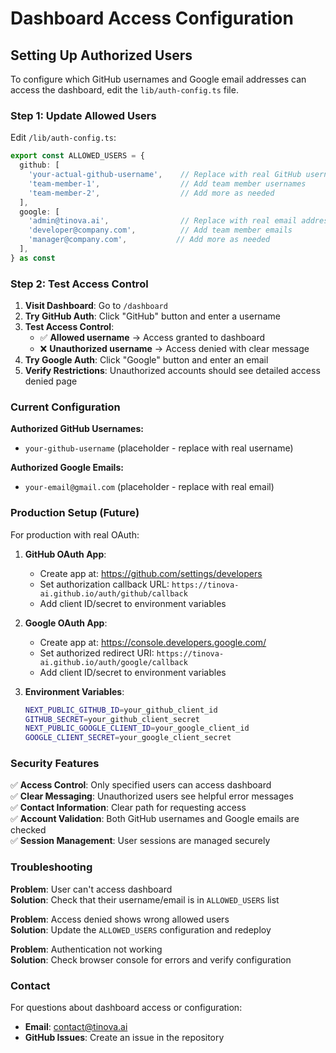 # Dashboard Access Configuration

## Setting Up Authorized Users

To configure which GitHub usernames and Google email addresses can access the dashboard, edit the `lib/auth-config.ts` file.

### Step 1: Update Allowed Users

Edit `/lib/auth-config.ts`:

```typescript
export const ALLOWED_USERS = {
  github: [
    'your-actual-github-username',    // Replace with real GitHub username
    'team-member-1',                  // Add team member usernames
    'team-member-2',                  // Add more as needed
  ],
  google: [
    'admin@tinova.ai',                // Replace with real email addresses
    'developer@company.com',          // Add team member emails
    'manager@company.com',           // Add more as needed
  ],
} as const
```

### Step 2: Test Access Control

1. **Visit Dashboard**: Go to `/dashboard`
2. **Try GitHub Auth**: Click "GitHub" button and enter a username
3. **Test Access Control**:
   - ✅ **Allowed username** → Access granted to dashboard
   - ❌ **Unauthorized username** → Access denied with clear message
4. **Try Google Auth**: Click "Google" button and enter an email
5. **Verify Restrictions**: Unauthorized accounts should see detailed access denied page

### Current Configuration

**Authorized GitHub Usernames:**
- `your-github-username` (placeholder - replace with real username)

**Authorized Google Emails:**
- `your-email@gmail.com` (placeholder - replace with real email)

### Production Setup (Future)

For production with real OAuth:

1. **GitHub OAuth App**:
   - Create app at: https://github.com/settings/developers
   - Set authorization callback URL: `https://tinova-ai.github.io/auth/github/callback`
   - Add client ID/secret to environment variables

2. **Google OAuth App**:
   - Create app at: https://console.developers.google.com/
   - Set authorized redirect URI: `https://tinova-ai.github.io/auth/google/callback`
   - Add client ID/secret to environment variables

3. **Environment Variables**:
   ```bash
   NEXT_PUBLIC_GITHUB_ID=your_github_client_id
   GITHUB_SECRET=your_github_client_secret
   NEXT_PUBLIC_GOOGLE_CLIENT_ID=your_google_client_id
   GOOGLE_CLIENT_SECRET=your_google_client_secret
   ```

### Security Features

✅ **Access Control**: Only specified users can access dashboard  
✅ **Clear Messaging**: Unauthorized users see helpful error messages  
✅ **Contact Information**: Clear path for requesting access  
✅ **Account Validation**: Both GitHub usernames and Google emails are checked  
✅ **Session Management**: User sessions are managed securely  

### Troubleshooting

**Problem**: User can't access dashboard  
**Solution**: Check that their username/email is in `ALLOWED_USERS` list

**Problem**: Access denied shows wrong allowed users  
**Solution**: Update the `ALLOWED_USERS` configuration and redeploy

**Problem**: Authentication not working  
**Solution**: Check browser console for errors and verify configuration

### Contact

For questions about dashboard access or configuration:
- **Email**: contact@tinova.ai
- **GitHub Issues**: Create an issue in the repository